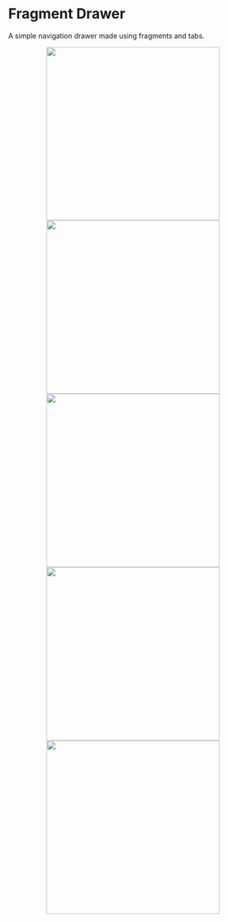 # Fragment Drawer
A simple navigation drawer made using fragments and tabs.

<p align="center">
<img src="https://github.com/devlovepreet/Android-Apps/blob/master/FragmentDrawer/screenshots/fragment_drawer01.png" width="350">


<img src="https://github.com/devlovepreet/Android-Apps/blob/master/FragmentDrawer/screenshots/fragment_drawer02.png" width="350">


<img src="https://github.com/devlovepreet/Android-Apps/blob/master/FragmentDrawer/screenshots/fragment_drawer03.png" width="350">


<img src="https://github.com/devlovepreet/Android-Apps/blob/master/FragmentDrawer/screenshots/fragment_drawer04.png" width="350">


<img src="https://github.com/devlovepreet/Android-Apps/blob/master/FragmentDrawer/screenshots/fragment_drawer05.png" width="350">
</p>
